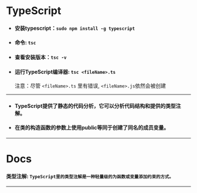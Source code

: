 # TypeScript
- #### 安装typescript：`sudo npm install -g typescript`
- #### 命令: `tsc`
- #### 查看安装版本：`tsc -v`
- #### 运行TypeScript编译器: `tsc <fileName>.ts` 
  注意：尽管 `<fileName>.ts` 里有错误, `<fileName>.js`依然会被创建

---
- #### TypeScript提供了静态的代码分析，它可以分析代码结构和提供的类型注解。
- #### 在类的构造函数的参数上使用public等同于创建了同名的成员变量。
---
# Docs
#### **类型注解**: `TypeScript里的类型注解是一种轻量级的为函数或变量添加约束的方式。`
---